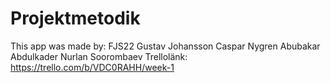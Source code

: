 # Projektmetodik
This app was made by:
FJS22 
Gustav Johansson 
Caspar Nygren
Abubakar Abdulkader
Nurlan Soorombaev
 Trellolänk: https://trello.com/b/VDC0RAHH/week-1
